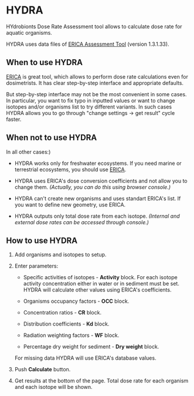 # HYDRA

HYdrobionts Dose Rate Assessment tool allows to calculate dose rate for aquatic organisms.

HYDRA uses data files of [ERICA Assessment Tool](http://erica-tool.com/) (version 1.3.1.33).

## When to use HYDRA

[ERICA](http://erica-tool.com/) is great tool, which allows to perform dose rate calculations even for dosimetrists. It has clear step-by-step interface and appropriate defaults.

But step-by-step interface may not be the most convenient in some cases. In particular, you want to fix typo in inputted values or want to change isotopes and/or organisms list to try different variants. In such cases HYDRA allows you to go through "change settings -> get result" cycle faster.

## When not to use HYDRA

In all other cases:)

- HYDRA works only for freshwater ecosystems. If you need marine or terrestrial ecosystems, you should use [ERICA](http://erica-tool.com/).

- HYDRA uses ERICA's dose conversion coefficients and not allow you to change them. *(Actually, you can do this using browser console.)*

- HYDRA can't create new organisms and uses standart ERICA's list. If you want to define new geometry, use ERICA.

- HYDRA outputs only total dose rate from each isotope. *(Internal and external dose rates can be accessed through console.)*

## How to use HYDRA

1. Add organisms and isotopes to setup.

2. Enter parameters:

    - Specific activities of isotopes - **Activity** block. For each isotope activity concentration either in water or in sediment must be set. HYDRA will calculate other values using ERICA's coefficients.

    - Organisms occupancy factors - **OCC** block.

    - Concentration ratios - **CR** block.

    - Distribution coefficients - **Kd** block.

    - Radiation weighting factors - **WF** block.

    - Percentage dry weight for sediment - **Dry weight** block.

    For missing data HYDRA will use ERICA's database values.

3. Push **Calculate** button.

4. Get results at the bottom of the page. Total dose rate for each organism and each isotope will be shown.
